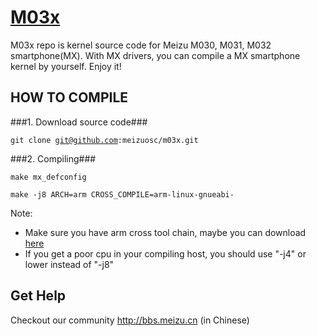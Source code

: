 [M03x](http://www.meizu.com)
=================

M03x repo is kernel source code for Meizu M030, M031, M032 smartphone(MX). With MX drivers, you can compile a MX smartphone kernel by yourself. Enjoy it!

HOW TO COMPILE
-----------

###1. Download source code###

  <code>git clone git@github.com:meizuosc/m03x.git</code>

###2. Compiling###

  <code>make mx_defconfig</code>
  
  <code>make -j8 ARCH=arm CROSS_COMPILE=arm-linux-gnueabi-</code>

  Note:
  + Make sure you have arm cross tool chain, maybe you can download [here](http://www.linaro.org/downloads)
  + If you get a poor cpu in your compiling host, you should use "-j4" or lower instead of "-j8"

Get Help
--------

Checkout our community http://bbs.meizu.cn (in Chinese)
